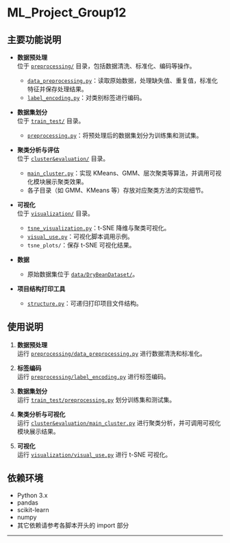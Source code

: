 # ML_Project_Group12


## 主要功能说明

- **数据预处理**  
  位于 [`preprocessing/`](preprocessing/) 目录，包括数据清洗、标准化、编码等操作。  
  - [`data_preprocessing.py`](preprocessing/data_preprocessing.py)：读取原始数据，处理缺失值、重复值，标准化特征并保存处理结果。
  - [`label_encoding.py`](preprocessing/label_encoding.py)：对类别标签进行编码。

- **数据集划分**  
  位于 [`train_test/`](train_test/) 目录。  
  - [`preprocessing.py`](train_test/preprocessing.py)：将预处理后的数据集划分为训练集和测试集。

- **聚类分析与评估**  
  位于 [`cluster&evaluation/`](cluster&evaluation/) 目录。  
  - [`main_cluster.py`](cluster&evaluation/main_cluster.py)：实现 KMeans、GMM、层次聚类等算法，并调用可视化模块展示聚类效果。
  - 各子目录（如 GMM、KMeans 等）存放对应聚类方法的实现细节。

- **可视化**  
  位于 [`visualization/`](visualization/) 目录。  
  - [`tsne_visualization.py`](visualization/tsne_visualization.py)：t-SNE 降维与聚类可视化。
  - [`visual_use.py`](visualization/visual_use.py)：可视化脚本调用示例。
  - `tsne_plots/`：保存 t-SNE 可视化结果。

- **数据**  
  - 原始数据集位于 [`data/DryBeanDataset/`](data/DryBeanDataset/)。

- **项目结构打印工具**  
  - [`structure.py`](structure.py)：可递归打印项目文件结构。

## 使用说明

1. **数据预处理**  
   运行 [`preprocessing/data_preprocessing.py`](preprocessing/data_preprocessing.py) 进行数据清洗和标准化。

2. **标签编码**  
   运行 [`preprocessing/label_encoding.py`](preprocessing/label_encoding.py) 进行标签编码。

3. **数据集划分**  
   运行 [`train_test/preprocessing.py`](train_test/preprocessing.py) 划分训练集和测试集。

4. **聚类分析与可视化**  
   运行 [`cluster&evaluation/main_cluster.py`](cluster&evaluation/main_cluster.py) 进行聚类分析，并可调用可视化模块展示结果。

5. **可视化**  
   运行 [`visualization/visual_use.py`](visualization/visual_use.py) 进行 t-SNE 可视化。

## 依赖环境

- Python 3.x
- pandas
- scikit-learn
- numpy
- 其它依赖请参考各脚本开头的 import 部分

---

